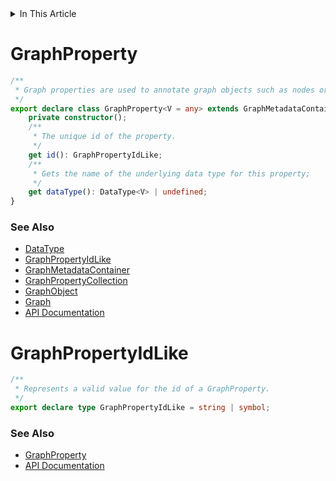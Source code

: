 <details>
<summary>In This Article</summary>
<li><a href="#graphproperty">GraphProperty</a></li>
<li><a href="#graphpropertyidlike">GraphPropertyIdLike</a></li>
</details>

# GraphProperty
```ts
/**
 * Graph properties are used to annotate graph objects such as nodes or links.
 */
export declare class GraphProperty<V = any> extends GraphMetadataContainer<V> {
    private constructor();
    /**
     * The unique id of the property.
     */
    get id(): GraphPropertyIdLike;
    /**
     * Gets the name of the underlying data type for this property;
     */
    get dataType(): DataType<V> | undefined;
}
```

### See Also
* [DataType](dataType.md#datatype)
* [GraphPropertyIdLike](#graphpropertyidlike)
* [GraphMetadataContainer](graphMetadataContainer.md#graphmetadatacontainer)
* [GraphPropertyCollection](graphPropertyCollection.ts#graphpropertycollection)
* [GraphObject](graphObject.ts#graphobject)
* [Graph](graph.ts#graph)
* [API Documentation](index.md)

# GraphPropertyIdLike
```ts
/**
 * Represents a valid value for the id of a GraphProperty.
 */
export declare type GraphPropertyIdLike = string | symbol;
```

### See Also
* [GraphProperty](#graphproperty)
* [API Documentation](index.md)